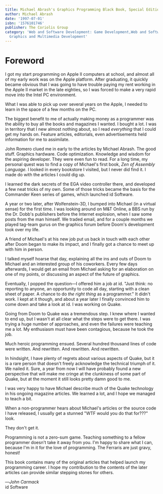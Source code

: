 ```yaml
---
title: Michael Abrash's Graphics Programming Black Book, Special Edition
author: Michael Abrash
date: '1997-07-01'
isbn: '1576101746'
publisher: The Coriolis Group
category: 'Web and Software Development: Game Development,Web and Software Development:
  Graphics and Multimedia Development'
---
```


# Foreword

I got my start programming on Apple II computers at school, and almost
all of my early work was on the Apple platform. After graduating, it
quickly became obvious that I was going to have trouble paying my rent
working in the Apple II market in the late eighties, so I was forced to
make a very rapid move into the Intel PC environment.

What I was able to pick up over several years on the Apple, I needed to
learn in the space of a few months on the PC.

The biggest benefit to me of actually making money as a programmer was
the ability to buy all the books and magazines I wanted. I bought a lot.
I was in territory that I new almost nothing about, so I read
*everything* that I could get my hands on. Feature articles, editorials,
even advertisements held information for me to assimilate.

John Romero clued me in early to the articles by Michael Abrash. The
good stuff. Graphics hardware. Code optimization. Knowledge and wisdom
for the aspiring developer. They were even fun to read. For a long time,
my personal quest was to find a copy of Michael's first book, *Zen of
Assembly Language.* I looked in every bookstore I visited, but I never
did find it. I made do with the articles I could dig up.

I learned the dark secrets of the EGA video controller there, and
developed a few neat tricks of my own. Some of those tricks became the
basis for the Commander Keen series of games, which launched id
Software.

A year or two later, after Wolfenstein-3D, I bumped into Michael (in a
virtual sense) for the first time. I was looking around on M&T Online, a
BBS run by the Dr. Dobb's publishers before the Internet explosion, when
I saw some posts from the man himself. We traded email, and for a couple
months we played tag-team gurus on the graphics forum before Doom's
development took over my life.

A friend of Michael's at his new job put us back in touch with each
other after Doom began to make its impact, and I finally got a chance to
meet up with him in person.

I talked myself hoarse that day, explaining all the ins and outs of Doom
to Michael and an interested group of his coworkers. Every few days
afterwards, I would get an email from Michael asking for an elaboration
on one of my points, or discussing an aspect of the future of graphics.

Eventually, I popped the question—I offered him a job at id. "Just
think: no reporting to anyone, an opportunity to code all day, starting
with a clean sheet of paper. A chance to do *the right thing* as a
programmer." It didn't work. I kept at it though, and about a year later
I finally convinced him to come down and take a look at id. I was
working on Quake.

Going from Doom to Quake was a tremendous step. I knew where I wanted to
end up, but I wasn't at all clear what the steps were to get there. I
was trying a huge number of approaches, and even the failures were
teaching me a lot. My enthusiasm must have been contagious, because he
took the job.

Much heroic programming ensued. Several hundred thousand lines of code
were written. And rewritten. And rewritten. And rewritten.

In hindsight, I have plenty of regrets about various aspects of Quake,
but it is a rare person that doesn't freely acknowledge the technical
triumph of it. We nailed it. Sure, a year from now I will have probably
found a new perspective that will make me cringe at the clunkiness of
some part of Quake, but at the moment it still looks pretty damn good to
me.

I was very happy to have Michael describe much of the Quake technology
in his ongoing magazine articles. We learned a lot, and I hope we
managed to teach a bit.

When a non-programmer hears about Michael's articles or the source code
I have released, I usually get a stunned "WTF would you do that for???"
look.

They don't get it.

Programming is not a zero-sum game. Teaching something to a fellow
programmer doesn't take it away from you. I'm happy to share what I can,
because I'm in it for the love of programming. The Ferraris are just
gravy, honest!

This book contains many of the original articles that helped launch my
programming career. I hope my contribution to the contents of the later
articles can provide similar stepping stones for others.

—*John Carmack*\
 id Software
